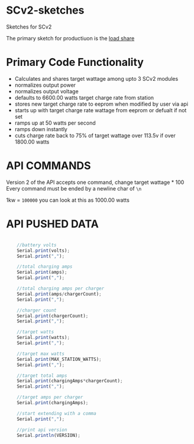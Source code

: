 # SCv2-sketches
Sketches for SCv2

The primary sketch for productiuon is the [load share](https://github.com/RIAEvangelist/SCv2-sketches/blob/master/loadShare/loadShare.ino)

# Primary Code Functionality

* Calculates and shares target wattage among upto 3 SCv2 modules
* normalizes output power
* normalizes output voltage
* defaults to 6600.00 watts target charge rate from station
* stores new target charge rate to eeprom when modified by user via api
* starts up with target charge rate wattage from eeprom or defualt if not set
* ramps up at 50 watts per second
* ramps down instantly
* cuts charge rate back to 75% of target wattage over 113.5v if over 1800.00 watts

# API COMMANDS

Version 2 of the API accepts one command, change target wattage * 100 
Every command must be ended by a newline char of ` \n `

1kw = ` 100000 ` you can look at this as 1000.00 watts


# API PUSHED DATA

```javascript

    //battery volts
    Serial.print(volts);
    Serial.print(",");

    //total charging amps
    Serial.print(amps);
    Serial.print(",");

    //total charging amps per charger
    Serial.print(amps/chargerCount);
    Serial.print(",");

    //charger count
    Serial.print(chargerCount);
    Serial.print(",");

    //target watts
    Serial.print(watts);
    Serial.print(",");

    //target max watts
    Serial.print(MAX_STATION_WATTS);
    Serial.print(",");

    //target total amps
    Serial.print(chargingAmps*chargerCount);
    Serial.print(",");

    //target amps per charger
    Serial.print(chargingAmps);

    //start extending with a comma
    Serial.print(",");

    //print api version
    Serial.println(VERSION);
  
```
